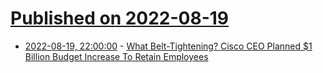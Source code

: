 # [Published on 2022-08-19](index.md)

* [2022-08-19, 22:00:00](https://slashdot.org/story/22/08/19/1555224/what-belt-tightening-cisco-ceo-planned-1-billion-budget-increase-to-retain-employees?utm_source=rss1.0mainlinkanon&utm_medium=feed) - [What Belt-Tightening? Cisco CEO Planned $1 Billion Budget Increase To Retain Employees](https://slashdot.org/story/22/08/19/1555224/what-belt-tightening-cisco-ceo-planned-1-billion-budget-increase-to-retain-employees?utm_source=rss1.0mainlinkanon&utm_medium=feed)
